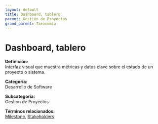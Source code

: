 ```yaml
---
layout: default
title: Dashboard, tablero
parent: Gestión de Proyectos
grand_parent: Taxonomía
---
```


# Dashboard, tablero

**Definición:**  
Interfaz visual que muestra métricas y datos clave sobre el estado de un proyecto o sistema.

**Categoría:**  
Desarrollo de Software

**Subcategoría:**  
Gestión de Proyectos

**Términos relacionados:**  
[Milestone](https://maleniski.github.io/diccionario-angl-tec-mx/docs/taxonomia/desarrollo-de-software/gestión-de-proyectos/milestone.html), [Stakeholders](https://maleniski.github.io/diccionario-angl-tec-mx/docs/taxonomia/desarrollo-de-software/gestión-de-proyectos/stakeholders.html)
